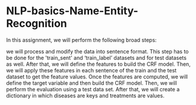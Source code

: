# NLP-basics-Name-Entity-Recognition

In this assignment, we will perform the following broad steps:

we will process and modify the data into sentence format. This step has to be done for the 'train_sent' and ‘train_label’ datasets and for test datasets as well.
After that, we will define the features to build the CRF model.
Then, we will apply these features in each sentence of the train and the test dataset to get the feature values.
Once the features are computed, we will define the target variable and then build the CRF model.
Then, we will perform the evaluation using a test data set.
After that, we will create a dictionary in which diseases are keys and treatments are values.
